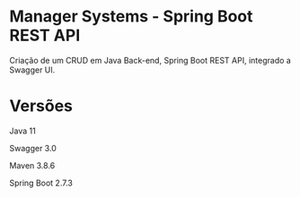 # Manager Systems - Spring Boot REST API

Criação de um CRUD em Java Back-end, Spring Boot REST API, integrado a Swagger UI.


# Versões
Java 11

Swagger 3.0

Maven 3.8.6

Spring Boot 2.7.3
